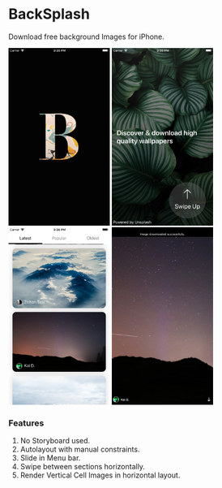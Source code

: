 # BackSplash
Download free background Images for iPhone.

<img src="BackSplash/Images/ScreenshotImages/img1.png" alt="Splash" width="200" height="350"> <img src="BackSplash/Images/ScreenshotImages/img2.png" width="200" height="350"> <img src="BackSplash/Images/ScreenshotImages/img3.png" width="200" height="350"> <img src="BackSplash/Images/ScreenshotImages/img4.png" width="200" height="350">

### Features ###
  1. No Storyboard used.
  2. Autolayout with manual constraints.
  3. Slide in Menu bar.
  4. Swipe between sections horizontally.
  5. Render Vertical Cell Images in horizontal layout.
